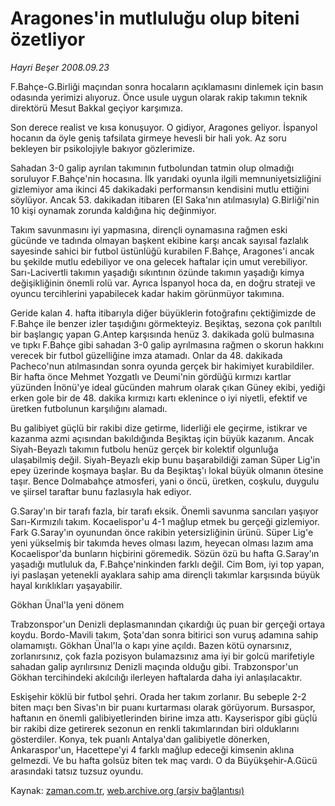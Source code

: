 # Aragones'in mutluluğu olup biteni özetliyor

*Hayri Beşer 2008.09.23*

<tr><td class="metin" colspan="2" style="padding-top: 20px; padding-left: 5px; padding-right: 10px;">F.Bahçe-G.Birliği maçından sonra hocaların açıklamasını dinlemek için basın odasında yerimizi alıyoruz. Önce usule uygun olarak rakip takımın teknik direktörü Mesut Bakkal geçiyor karşımıza.</td></tr><tr><td class="metin" colspan="2" style="padding-top: 20px; padding-left: 5px; padding-right: 10px;"><p>Son derece realist ve kısa konuşuyor. O gidiyor, Aragones geliyor. İspanyol hocanın da öyle geniş tafsilata girmeye hevesli bir hali yok. Az soru bekleyen bir psikolojiyle bakıyor gözlerimize. 
<p>Sahadan 3-0 galip ayrılan takımının futbolundan tatmin olup olmadığı soruluyor F.Bahçe'nin hocasına. İlk yarıdaki oyunla ilgili memnuniyetsizliğini gizlemiyor ama ikinci 45 dakikadaki performansın kendisini mutlu ettiğini söylüyor. Ancak 53. dakikadan itibaren (El Saka'nın atılmasıyla) G.Birliği'nin 10 kişi oynamak zorunda kaldığına hiç değinmiyor. 
<p>Takım savunmasını iyi yapmasına, dirençli oynamasına rağmen eski gücünde ve tadında olmayan başkent ekibine karşı ancak sayısal fazlalık sayesinde sahici bir futbol üstünlüğü kurabilen F.Bahçe, Aragones'i ancak bu şekilde mutlu edebiliyor ve ona gelecek haftalar için umut verebiliyor. Sarı-Lacivertli takımın yaşadığı sıkıntının özünde takımın yaşadığı kimya değişikliğinin önemli rolü var. Ayrıca İspanyol hoca da, en doğru strateji ve oyuncu tercihlerini yapabilecek kadar hakim görünmüyor takımına. 
<p>Geride kalan 4. hafta itibarıyla diğer büyüklerin fotoğrafını çektiğimizde de F.Bahçe ile benzer izler taşıdığını görmekteyiz. Beşiktaş, sezona çok parıltılı bir başlangıç yapan G.Antep karşısında henüz 3. dakikada golü bulmasına ve tıpkı F.Bahçe gibi sahadan 3-0 galip ayrılmasına rağmen o skorun hakkını verecek bir futbol güzelliğine imza atamadı. Onlar da 48. dakikada Pacheco'nun atılmasından sonra oyunda gerçek bir hakimiyet kurabildiler. Bir hafta önce Mehmet Yozgatlı ve Deumi'nin gördüğü kırmızı kartlar yüzünden İnönü'ye ideal gücünden mahrum olarak çıkan Güney ekibi, yediği erken gole bir de 48. dakika kırmızı kartı eklenince o iyi niyetli, efektif ve üretken futbolunun karşılığını alamadı. 
<p>Bu galibiyet güçlü bir rakibi dize getirme, liderliği ele geçirme, istikrar ve kazanma azmi açısından bakıldığında Beşiktaş için büyük kazanım. Ancak Siyah-Beyazlı takımın futbolu henüz gerçek bir kolektif olgunluğa ulaşabilmiş değil. Siyah-Beyazlı ekip bunu başarabildiği zaman Süper Lig'in epey üzerinde koşmaya başlar. Bu da Beşiktaş'ı lokal büyük olmanın ötesine taşır. Bence Dolmabahçe atmosferi, yani o öncü, üretken, coşkulu, duygulu ve şiirsel taraftar bunu fazlasıyla hak ediyor.
<p>G.Saray'ın bir tarafı fazla, bir tarafı eksik. Önemli savunma sancıları yaşıyor Sarı-Kırmızılı takım. Kocaelispor'u 4-1 mağlup etmek bu gerçeği gizlemiyor. Fark G.Saray'ın oyunundan önce rakibin yetersizliğinin ürünü. Süper Lig'e yeni yükselmiş bir takımda heves olması lazım, heyecan olması lazım ama Kocaelispor'da bunların hiçbirini göremedik. Sözün özü bu hafta G.Saray'ın yaşadığı mutluluk da, F.Bahçe'ninkinden farklı değil. Cim Bom, iyi top yapan, iyi paslaşan yetenekli ayaklara sahip ama dirençli takımlar karşısında büyük hayal kırıklıkları yaşayabilir. 
<p>Gökhan Ünal'la yeni dönem
<p>Trabzonspor'un Denizli deplasmanından çıkardığı üç puan bir gerçeği ortaya koydu. Bordo-Mavili takım, Şota'dan sonra bitirici son vuruş adamına sahip olamamıştı. Gökhan Ünal'la o kapı yine açıldı. Bazen kötü oynarsınız, zorlanırsınız, çok fazla pozisyon bulamazsınız ama iyi bir golcü marifetiyle sahadan galip ayrılırsınız Denizli maçında olduğu gibi. Trabzonspor'un Gökhan tercihindeki akılcılığı ilerleyen haftalarda daha iyi anlaşılacaktır.
<p>Eskişehir köklü bir futbol şehri. Orada her takım zorlanır. Bu sebeple 2-2 biten maçı ben Sivas'ın bir puanı kurtarması olarak görüyorum. Bursaspor, haftanın en önemli galibiyetlerinden birine imza attı. Kayserispor gibi güçlü bir rakibi dize getirerek sezonun en renkli takımlarından biri olduklarını gösterdiler. Konya, tek puanlı Antalya'dan galibiyetle dönerken, Ankaraspor'un, Hacettepe'yi 4 farklı mağlup edeceği kimsenin aklına gelmezdi. Ve bu hafta golsüz biten tek maç vardı. O da Büyükşehir-A.Gücü arasındaki tatsız tuzsuz oyundu.<br/></p></p></p></p></p></p></p></p></p></td></tr>

Kaynak: [zaman.com.tr](http://zaman.com.tr/yazar.do?yazino=741573), [web.archive.org (arşiv bağlantısı)](http://web.archive.org/web/20080928205140/http://www.zaman.com.tr:80/yazar.do?yazino=741573)
